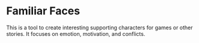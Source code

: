 Familiar Faces
==============

This is a tool to create interesting supporting characters for games or other stories.
It focuses on emotion, motivation, and conflicts.
